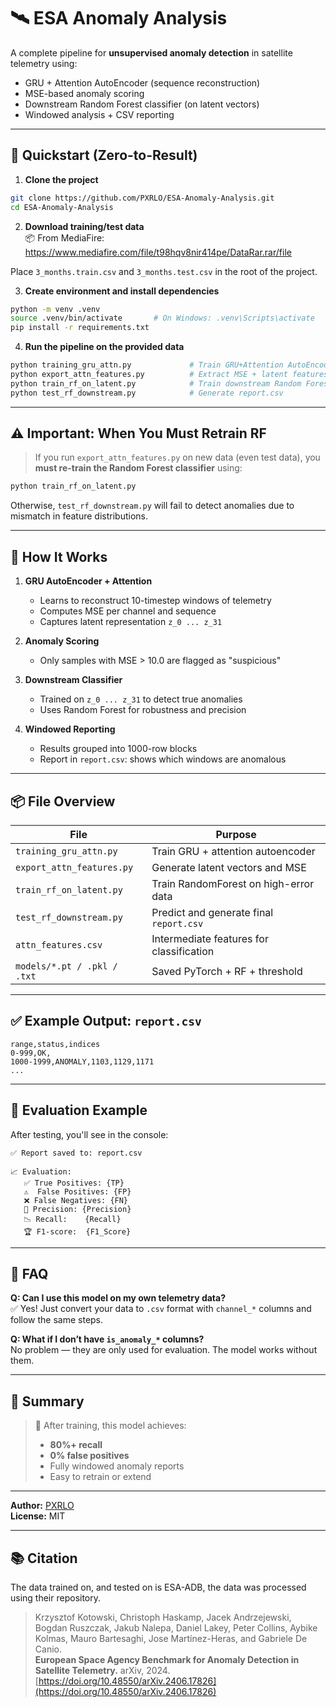 # 🛰️ ESA Anomaly Analysis

A complete pipeline for **unsupervised anomaly detection** in satellite telemetry using:
- GRU + Attention AutoEncoder (sequence reconstruction)
- MSE-based anomaly scoring
- Downstream Random Forest classifier (on latent vectors)
- Windowed analysis + CSV reporting

---

## 🔧 Quickstart (Zero-to-Result)

1. **Clone the project**
```bash
git clone https://github.com/PXRLO/ESA-Anomaly-Analysis.git
cd ESA-Anomaly-Analysis
```

2. **Download training/test data**  
📦 From MediaFire:  
https://www.mediafire.com/file/t98hqv8nir414pe/DataRar.rar/file

Place `3_months.train.csv` and `3_months.test.csv` in the root of the project.

3. **Create environment and install dependencies**
```bash
python -m venv .venv
source .venv/bin/activate       # On Windows: .venv\Scripts\activate
pip install -r requirements.txt
```

4. **Run the pipeline on the provided data**
```bash
python training_gru_attn.py             # Train GRU+Attention AutoEncoder
python export_attn_features.py          # Extract MSE + latent features
python train_rf_on_latent.py            # Train downstream Random Forest
python test_rf_downstream.py            # Generate report.csv
```

---

## ⚠️ Important: When You Must Retrain RF

> If you run `export_attn_features.py` on new data (even test data), you **must re-train the Random Forest classifier** using:

```bash
python train_rf_on_latent.py
```

Otherwise, `test_rf_downstream.py` will fail to detect anomalies due to mismatch in feature distributions.

---

## 🧠 How It Works

1. **GRU AutoEncoder + Attention**
   - Learns to reconstruct 10-timestep windows of telemetry
   - Computes MSE per channel and sequence
   - Captures latent representation `z_0 ... z_31`

2. **Anomaly Scoring**
   - Only samples with MSE > 10.0 are flagged as "suspicious"

3. **Downstream Classifier**
   - Trained on `z_0 ... z_31` to detect true anomalies
   - Uses Random Forest for robustness and precision

4. **Windowed Reporting**
   - Results grouped into 1000-row blocks
   - Report in `report.csv`: shows which windows are anomalous

---

## 📦 File Overview

| File                        | Purpose                                 |
|-----------------------------|------------------------------------------|
| `training_gru_attn.py`      | Train GRU + attention autoencoder       |
| `export_attn_features.py`   | Generate latent vectors and MSE         |
| `train_rf_on_latent.py`     | Train RandomForest on high-error data   |
| `test_rf_downstream.py`     | Predict and generate final `report.csv` |
| `attn_features.csv`         | Intermediate features for classification |
| `models/*.pt / .pkl / .txt` | Saved PyTorch + RF + threshold           |

---

## ✅ Example Output: `report.csv`

```csv
range,status,indices
0-999,OK,
1000-1999,ANOMALY,1103,1129,1171
...
```

---

## 🧪 Evaluation Example

After testing, you'll see in the console:

```
✅ Report saved to: report.csv

📈 Evaluation:
   ✅ True Positives: {TP}
   ⚠️  False Positives: {FP}
   ❌ False Negatives: {FN}
   🎯 Precision: {Precision}
   📉 Recall:    {Recall}
   🏆 F1-score:  {F1_Score}
```

---

## 🙋 FAQ

**Q: Can I use this model on my own telemetry data?**  
✅ Yes! Just convert your data to `.csv` format with `channel_*` columns and follow the same steps.

**Q: What if I don’t have `is_anomaly_*` columns?**  
No problem — they are only used for evaluation. The model works without them.

---

## 🏁 Summary

> 🎉 After training, this model achieves:
> - **80%+ recall**
> - **0% false positives**
> - Fully windowed anomaly reports
> - Easy to retrain or extend

---

**Author:** [PXRLO](https://github.com/PXRLO)  
**License:** MIT  

---

## 📚 Citation

The data trained on, and tested on is ESA-ADB, the data was processed using their repository.

> Krzysztof Kotowski, Christoph Haskamp, Jacek Andrzejewski, Bogdan Ruszczak, Jakub Nalepa, Daniel Lakey, Peter Collins, Aybike Kolmas, Mauro Bartesaghi, Jose Martínez-Heras, and Gabriele De Canio.  
> **European Space Agency Benchmark for Anomaly Detection in Satellite Telemetry.** arXiv, 2024.  
> [https://doi.org/10.48550/arXiv.2406.17826](https://doi.org/10.48550/arXiv.2406.17826)

